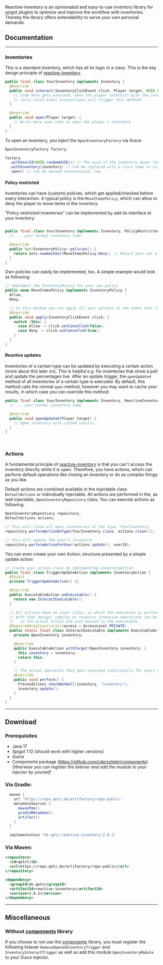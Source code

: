 Reactive-inventory is an opinionated and easy-to-use inventory library
for spigot plugins to optimize and improve the workflow with inventories. Thereby
the library offers extendability to serve your own personal demands.

## Documentation

<hr>

### Inventories

This is a standard inventory, which has all its logic in a class. This is the key
design principle of [reactive-inventory](https://github.com/cderszteler/reactive-inventory).

```java
public final class YourInventory implements Inventory {
  @Override
  public void interact(InventoryClickEvent click, Player target, UUID userId) {
    // Code here gets executed, when the player interacts with the inventory
    // (only valid event interactions will trigger this method)
  }

  @Override
  public void open(Player target) {
    // Write here your code to open the player's inventory
  }
}
```

To open an inventory, you inject the `OpenInventoryFactory` via Guice:

```java
OpenInventoryFactory factory;

factory
  .withUserId(UUID.randomUUID()) // The uuid of the inventory owner (needs to be a player)
  .withInventory(inventory) // Can be replaced with a class name to inject an inventory
  .open() // Can be opened synchronized, too

```

#### Policy restricted

Inventories can have (custom) policies, which get applied/checked before every
interaction. A typical policy is the `MoveItemsPolicy`, which can allow or deny
the player to move items in the inventory.

"Policy restricted inventories" can be implemented by add its interface
to your inventory:
```java

public final class YourInventory implements Inventory, PolicyRestrictedInventory {
  // ... your normal inventory code

  @Override
  public Set<InventoryPolicy> policies() {
    return Sets.newHashSet(MoveItemsPolicy.Deny); // Return your set of policies for your custom inventory
  }
}

```

Own policies can easily be implemented, too. A simple example would look as following:

```java
// Implement the InventoryPolicy for your own policy
public enum MoveItemsPolicy implements InventoryPolicy {
  Allow,
  Deny;

  // In this method you can apply all your actions to the event that is then passed to the inventory
  @Override
  public void apply(InventoryClickEvent click) {
    switch (this) {
      case Allow -> click.setCancelled(false);
      case Deny -> click.setCancelled(true);
    }
  }
}
```

#### Reactive updates

Inventories of a certain type can be updated by executing a certain action
(more about this later on). This is helpful e.g. for inventories that show a
poll and update the percentages live.
After an update trigger, the `openUpdated` method of
all inventories of a certain type is executed. By default, this method calls the
normal `open` method, however you may want to cache your results, in which case
you can override this method:

```java
public final class YourInventory implements Inventory, ReactiveInventory {
  // ... your normal inventory code

  @Override
  public void openUpdated(Player target) {
    // Open inventory with cached results
  }
}
```

<br>

### Actions

A fundamental principle of [reactive-inventory](https://github.com/cderszteler/reactive-inventory)
is that you can't access the inventory directly while it is open. Therefore, you
have actions, which can perform default operations like closing an inventory or
do as complex things as you like.

Default actions are combined available in the injectable class `DefaultActions`
or individually injectable. All actions are performed in the, as well injectable,
`OpenInventoryRepository` class. You can execute actions as following:


```java
OpenInventoryRepostiory repository;
DefaultActions actions;

// This will close all open inventories of the type 'YourInventory'
repository.performActionOnType(YourInventory.class, actions.close());

// This will update the user's inventory
repository.performActionForUser(actions.update(), userId);
```

You can even create your own Action; structure presented by a simple update action:

```java
// Create your action class by implementing InventoryAction
public final class TriggerUpdateAction implements InventoryAction {
  @Inject
  private TriggerUpdateAction() {}

  @Override
  public ExecutableAction asExecutable() {
    return new InteractExecutable();
  }

  // All actions have an inner class, in which the execution is performed later on.
  // With that design, complex or resource intensive operations can be executed
  //   in the actual action and just passed to the executable
  @RequiredArgsConstructor(access = AccessLevel.PRIVATE)
  public static final class InteractExecutable implements ExecutableAction {
    private OpenInventory inventory;

    @Override
    public ExecutableAction withTarget(OpenInventory inventory) {
      this.inventory = inventory;
      return this;
    }

    // The actual operation that gets executed individually for every open inventory
    @Override
    public void perform() {
      Preconditions.checkNotNull(inventory, "inventory");
      inventory.update();
    }
  }
}
```

<hr>

## Download

### Prerequisites

- Java 17
- Spigot 1.12 (should work with higher versions)
- Guice
- Components package (https://github.com/cderszteler/components)
  _Otherwise you can register the listener and add the module to your injector by yourself_


### Via Gradle:

```groovy
  maven {
    url 'https://repo.qetz.de/artifactory/repo-public'
    metadataSources {
      mavenPom()
      gradleMetadata()
      artifact()
    }
  }
```

```groovy
  implementation "de.qetz:reactive-inventory:2.0.1"
```

### Via Maven:

```xml
<repository>
  <id>qetz</id>
  <url>https://repo.qetz.de/artifactory/repo-public</url>
</repository>
```

```xml
<dependency>
  <groupId>de.qetz</groupId>
  <artifactId>reactive-inventory</artifactId>
  <version>2.0.1</version>
</dependency>
```

<hr>

## Miscellaneous

### Without [components](https://github.com/cderszteler/components) library

If you choose to not use the
[components](https://github.com/cderszteler/components) library,
you must register the following listener `RemoveOpenedInventoryTrigger` and
`InventoryInteractTrigger` as well as add this module `OpenInventoryModule`
to your Guice injector.
